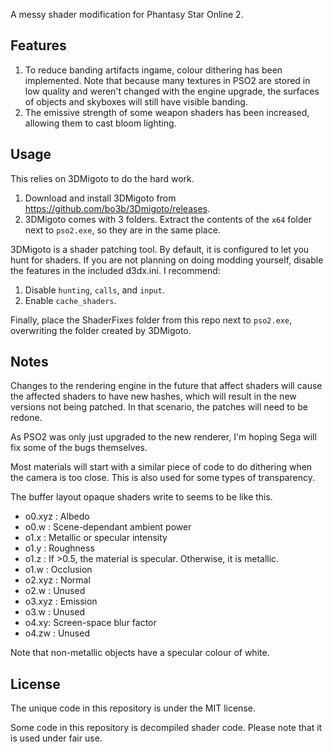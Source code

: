 A messy shader modification for Phantasy Star Online 2. 

## Features
1. To reduce banding artifacts ingame, colour dithering has been implemented. Note that because many textures in PSO2 are stored in low quality and weren't changed with the engine upgrade, the surfaces of objects and skyboxes will still have visible banding.
2. The emissive strength of some weapon shaders has been increased, allowing them to cast bloom lighting.

## Usage
This relies on 3DMigoto to do the hard work.
1. Download and install 3DMigoto from <https://github.com/bo3b/3Dmigoto/releases>. 
2. 3DMigoto comes with 3 folders. Extract the contents of the `x64` folder next to `pso2.exe`, so they are in the same place. 

3DMigoto is a shader patching tool. By default, it is configured to let you hunt for shaders. 
If you are not planning on doing modding yourself, disable the features in the included d3dx.ini. I recommend:
1. Disable `hunting`, `calls`, and `input`.
2. Enable `cache_shaders`.

Finally, place the ShaderFixes folder from this repo next to `pso2.exe`, overwriting the folder created by 3DMigoto. 

## Notes
Changes to the rendering engine in the future that affect shaders will cause the affected shaders to have new hashes, which will result in the new versions not being patched. In that scenario, the patches will need to be redone.

As PSO2 was only just upgraded to the new renderer, I'm hoping Sega will fix some of the bugs themselves.

Most materials will start with a similar piece of code to do dithering when the camera is too close. This is also used for some types of transparency. 

The buffer layout opaque shaders write to seems to be like this. 
* o0.xyz : Albedo
* o0.w : Scene-dependant ambient power
* o1.x : Metallic or specular intensity
* o1.y : Roughness
* o1.z : If >0.5, the material is specular. Otherwise, it is metallic.
* o1.w : Occlusion
* o2.xyz : Normal
* o2.w : Unused
* o3.xyz : Emission
* o3.w : Unused
* o4.xy: Screen-space blur factor
* o4.zw : Unused

Note that non-metallic objects have a specular colour of white.

## License
The unique code in this repository is under the MIT license. 

Some code in this repository is decompiled shader code. Please note that it is used under fair use.
